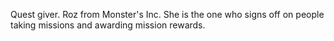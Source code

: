 Quest giver. Roz from Monster's Inc.
She is the one who signs off on people taking missions and awarding mission rewards.